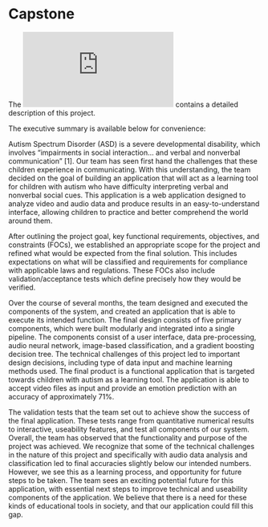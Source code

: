 # Capstone

The ![Final Report](https://www.github.com/alewan/capstone/blob/develop/FinalReport.pdf) contains a detailed description of this project.

The executive summary is available below for convenience:

Autism Spectrum Disorder (ASD) is a severe developmental disability, which involves “impairments in social interaction… and verbal and nonverbal communication” [1]. Our team has seen first hand the challenges that these children experience in communicating. With this understanding, the team decided on the goal of building an application that will act as a learning tool for children with autism who have difficulty interpreting verbal and nonverbal social cues. This application is a web application designed to analyze video and audio data and produce results in an easy-to-understand interface, allowing children to practice and better comprehend the world around them.


After outlining the project goal, key functional requirements, objectives, and constraints (FOCs), we established an appropriate scope for the project and refined what would be expected from the final solution. This includes expectations on what will be classified and requirements for compliance with applicable laws and regulations. These FOCs also include validation/acceptance tests which define precisely how they would be verified.


Over the course of several months, the team designed and executed the components of the system, and created an application that is able to execute its intended function. The final design consists of five primary components, which were built modularly and integrated into a single pipeline. The components consist of a user interface, data pre-processing,  audio neural network, image-based classification, and a gradient boosting decision tree. The technical challenges of this project led to important design decisions, including type of data input and machine learning methods used. The final product is a functional application that is targeted towards children with autism as a learning tool. The application is able to accept video files as input and provide an emotion prediction with an accuracy of approximately 71%.  


The validation tests that the team set out to achieve show the success of the final application. These tests range from quantitative numerical results to interactive, useability features, and test all components of our system. Overall, the team has observed that the functionality and purpose of the project was achieved. We recognize that some of the technical challenges in the nature of this project and specifically with audio data analysis and classification led to final accuracies slightly below our intended numbers. However, we see this as a learning process, and opportunity for future steps to be taken. The team sees an exciting potential future for this application, with essential next steps to improve technical and useability components of the application. We believe that there is a need for these kinds of educational tools in society, and that our application could fill this gap.